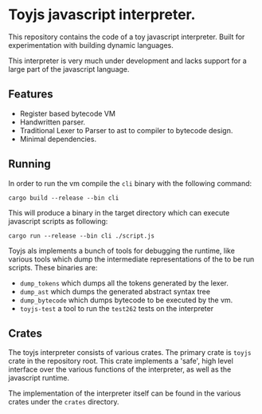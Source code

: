 # Toyjs javascript interpreter.

This repository contains the code of a toy javascript interpreter. 
Built for experimentation with building dynamic languages.

This interpreter is very much under development and lacks support for a large part of the
javascript language.

## Features
 - Register based bytecode VM
 - Handwritten parser.
 - Traditional Lexer to Parser to ast to compiler to bytecode design.
 - Minimal dependencies.

## Running

In order to run the vm compile the `cli` binary with the following command:
```
cargo build --release --bin cli
```
This will produce a binary in the target directory which can execute javascript scripts as following:
```
cargo run --release --bin cli ./script.js 
```

Toyjs als implements a bunch of tools for debugging the runtime, like various tools which dump the
intermediate representations of the to be run scripts.
These binaries are:
 - `dump_tokens` which dumps all the tokens generated by the lexer.
 - `dump_ast` which dumps the generated abstract syntax tree
 - `dump_bytecode` which dumps bytecode to be executed by the vm.
 - `toyjs-test` a tool to run the `test262` tests on the interpreter

## Crates
The toyjs interpreter consists of various crates.
The primary crate is `toyjs` crate in the repository root.
This crate implements a 'safe', high level interface over the various functions of the interpreter, as well as the javascript runtime.

The implementation of the interpreter itself can be found in the various crates under the `crates` directory.
